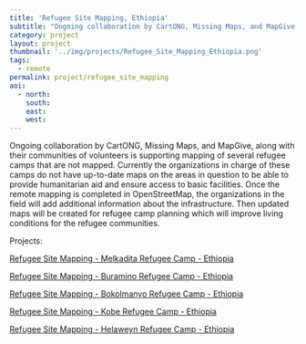 ```yaml
---
title: 'Refugee Site Mapping, Ethiopia'
subtitle: "Ongoing collaboration by CartONG, Missing Maps, and MapGive, along with their communities of volunteers is supporting mapping of several refugee camps that are not mapped."
category: project
layout: project
thumbnail: '../img/projects/Refugee_Site_Mapping_Ethiopia.png'
tags:
  - remote
permalink: project/refugee_site_mapping
aoi:
  - north:
    south:
    east:
    west:
---
```


Ongoing collaboration by CartONG, Missing Maps, and MapGive, along with their communities of volunteers is supporting mapping of several refugee camps that are not mapped. Currently the organizations in charge of these camps do not have up-to-date maps on the areas in question to be able to provide humanitarian aid and ensure access to basic facilities. Once the remote mapping is completed in OpenStreetMap, the organizations in the field will add additional information about the infrastructure. Then updated maps will be created for refugee camp planning which will improve living conditions for the refugee communities.

Projects:
<p>
<a href="https://tasks.hotosm.org/projects/9771">Refugee Site Mapping - Melkadita Refugee Camp - Ethiopia</a>
<p>
<a href="https://tasks.hotosm.org/projects/9847">Refugee Site Mapping - Buramino Refugee Camp - Ethiopia</a>
<p>
<a href="https://tasks.hotosm.org/projects/9848">Refugee Site Mapping - Bokolmanyo Refugee Camp - Ethiopia</a>
<p>
<a href="https://tasks.hotosm.org/projects/9849">Refugee Site Mapping - Kobe Refugee Camp - Ethiopia</a>
<p>
<a href="https://tasks.hotosm.org/projects/9850">Refugee Site Mapping - Helaweyn Refugee Camp - Ethiopia</a>


